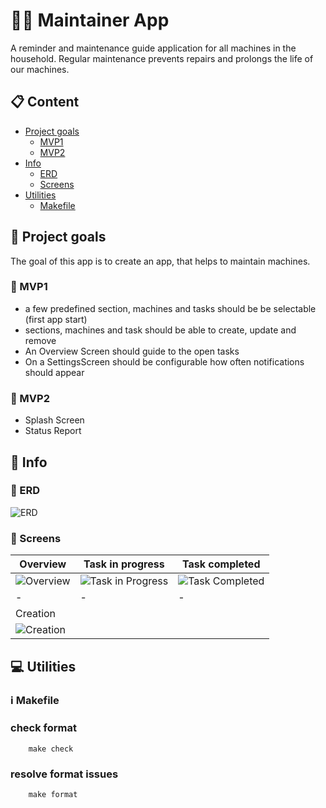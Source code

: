 # :construction_worker_man: Maintainer App

A reminder and maintenance guide application for all machines in the household.
Regular maintenance prevents repairs and prolongs the life of our machines.

## :clipboard: Content

- [Project goals](#dart-project-goals)
    - [MVP1](#baby-mvp1)
    - [MVP2](#child-mvp2)
- [Info](#compass-info)
    - [ERD](#card_index-erd)
    - [Screens](#calling_screens)
- [Utilities](#computer-utilities)
    - [Makefile](#information_source-makefile)

## :dart: Project goals

The goal of this app is to create an app, that helps to maintain machines.

### :baby: MVP1

- a few predefined section, machines and tasks should be be selectable (first app start)
- sections, machines and task should be able to create, update and remove
- An Overview Screen should guide to the open tasks
- On a SettingsScreen should be configurable how often notifications should appear

### :child: MVP2

- Splash Screen
- Status Report

## :compass: Info

### :card_index: ERD

![ERD](../main/images/ER_Diagram.png)

### :calling: Screens
| Overview | Task in progress | Task completed |
|-|-|-|
|![Overview](../main/images/Overview.png)|![Task in Progress](../main/images/Task_In_Progress.png)|![Task Completed](../main/images/Task_Completed.png)|
|-|-|-|
| Creation | | |
|![Creation](../main/images/Creation_Section.png)| | |

## :computer: Utilities

### :information_source: Makefile

### check format

```
    make check
```

### resolve format issues

```
    make format
```

   
